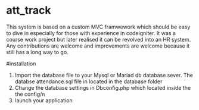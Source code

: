 # att_track
This system is based on a custom MVC framwework which should be easy to dive in especially for those with experience in codeigniter. It was a course work project but later realised it can be revolved into an HR system.
Any contributions are welcome and improvements are welcome because it still has a long way to go.

#installation
1. Import the database file to your Mysql or Mariad db database sever. The databse attendance.sql file in located in the database folder
1. Change the database settings in Dbconfig.php which located inside the the config/n
1. launch your application 



